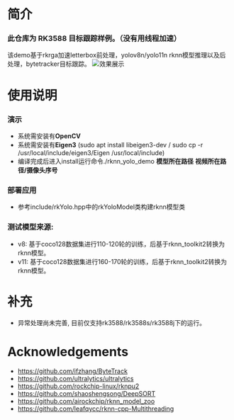 # 简介
### 此仓库为 RK3588 目标跟踪样例。（没有用线程加速）</br>
该demo基于rkrga加速letterbox前处理，yolov8n/yolo11n rknn模型推理以及后处理，bytetracker目标跟踪。
![效果展示](v8_v11_track.gif)

# 使用说明
### 演示
  * 系统需安装有**OpenCV**
  * 系统需安装有**Eigen3** (sudo apt install libeigen3-dev / sudo cp -r /usr/local/include/eigen3/Eigen /usr/local/include)
  * 编译完成后进入install运行命令./rknn_yolo_demo **模型所在路径** **视频所在路径/摄像头序号**

### 部署应用
* 参考include/rkYolo.hpp中的rkYoloModel类构建rknn模型类

### 测试模型来源: 
* v8: 基于coco128数据集进行110-120轮的训练，后基于rknn_toolkit2转换为rknn模型。
* v11: 基于coco128数据集进行160-170轮的训练，后基于rknn_toolkit2转换为rknn模型。

# 补充
* 异常处理尚未完善, 目前仅支持rk3588/rk3588s/rk3588j下的运行。

# Acknowledgements
* https://github.com/ifzhang/ByteTrack
* https://github.com/ultralytics/ultralytics
* https://github.com/rockchip-linux/rknpu2
* https://github.com/shaoshengsong/DeepSORT
* https://github.com/airockchip/rknn_model_zoo
* https://github.com/leafqycc/rknn-cpp-Multithreading
